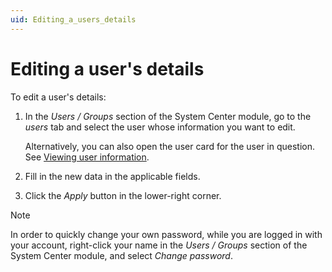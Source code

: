 ```yaml
---
uid: Editing_a_users_details
---
```


# Editing a user's details

To edit a user's details:

1. In the *Users / Groups* section of the System Center module, go to the *users* tab and select the user whose information you want to edit.

   Alternatively, you can also open the user card for the user in question. See [Viewing user information](xref:Viewing_user_information).

1. Fill in the new data in the applicable fields.

1. Click the *Apply* button in the lower-right corner.

> [!NOTE]
> In order to quickly change your own password, while you are logged in with your account, right-click your name in the *Users / Groups* section of the System Center module, and select *Change password*.
